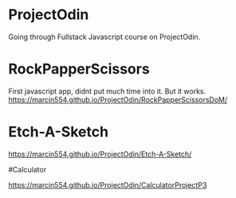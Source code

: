 # ProjectOdin
Going through Fullstack Javascript course on ProjectOdin.

# RockPapperScissors 
First javascript app, didnt put much time into it. But it works.
https://marcin554.github.io/ProjectOdin/RockPapperScissorsDoM/

# Etch-A-Sketch

https://marcin554.github.io/ProjectOdin/Etch-A-Sketch/

#Calculator

https://marcin554.github.io/ProjectOdin/CalculatorProjectP3
